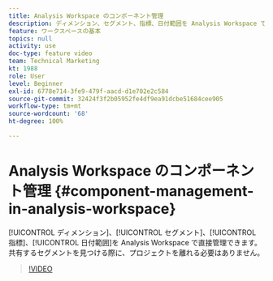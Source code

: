 ```yaml
---
title: Analysis Workspace のコンポーネント管理
description: ディメンション、セグメント、指標、日付範囲を Analysis Workspace で直接管理できます。 共有するセグメントを見つける際に、プロジェクトを離れる必要はありません。
feature: ワークスペースの基本
topics: null
activity: use
doc-type: feature video
team: Technical Marketing
kt: 1988
role: User
level: Beginner
exl-id: 6778e714-3fe9-479f-aacd-d1e702e2c584
source-git-commit: 32424f3f2b05952fe4df9ea91dcbe51684cee905
workflow-type: tm+mt
source-wordcount: '68'
ht-degree: 100%

---
```


# Analysis Workspace のコンポーネント管理 {#component-management-in-analysis-workspace}

[!UICONTROL ディメンション]、[!UICONTROL セグメント]、[!UICONTROL 指標]、[!UICONTROL 日付範囲]を Analysis Workspace で直接管理できます。 共有するセグメントを見つける際に、プロジェクトを離れる必要はありません。

>[!VIDEO](https://video.tv.adobe.com/v/24095/?quality=12)

